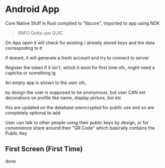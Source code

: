 # Android App

Core Native Stuff in Rust compiled to "libcore", imported to app using NDK


> !INFO
> Gotta use QUIC

On App open it will check for existing / already stored keys and the data correspoding to it

  if doesnt, it will generate a fresh account and try to connect to server
  
  Register the token if it isn't, which it wont for first time ofc,
  might need a captcha or something ig

An empty app is shown to the user ofc,

by design the user is supposed to be anonymous, but user CAN set decorations on profile like name, display picture, bio etc

this are updated on the database unencrypted for public use and so are completely optional to add

User can talk to other people using their public keys by design, or for convenience share around their "QR Code" which basically contains the Public Key



## First Screen (First Time)

done